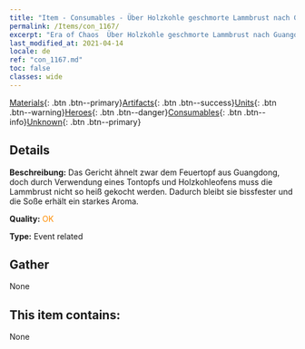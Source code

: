 ```yaml
---
title: "Item - Consumables - Über Holzkohle geschmorte Lammbrust nach Guangdong-Art"
permalink: /Items/con_1167/
excerpt: "Era of Chaos  Über Holzkohle geschmorte Lammbrust nach Guangdong-Art"
last_modified_at: 2021-04-14
locale: de
ref: "con_1167.md"
toc: false
classes: wide
---
```

 [Materials](/de/Items/){: .btn .btn--primary}[Artifacts](/de/Items/Artifacts/){: .btn .btn--success}[Units](/de/Items/Units/){: .btn .btn--warning}[Heroes](/de/Items/Heroes/){: .btn .btn--danger}[Consumables](/de/Items/Consumables/){: .btn .btn--info}[Unknown](/de/Items/Unknown/){: .btn .btn--primary}

## Details
 **Beschreibung:** Das Gericht ähnelt zwar dem Feuertopf aus Guangdong, doch durch Verwendung eines Tontopfs und Holzkohleofens muss die Lammbrust nicht so heiß gekocht werden. Dadurch bleibt sie bissfester und die Soße erhält ein starkes Aroma.

 **Quality:** <span style="color: #FF8C00">OK</span>

 **Type:** Event related

## Gather

  None

## This item contains:

  None

